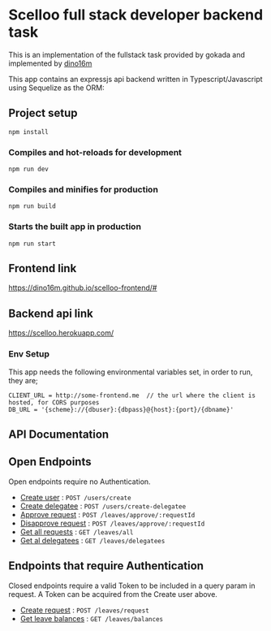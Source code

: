 # Scelloo full stack developer backend task

This is an implementation of the fullstack task provided by gokada and implemented by [dino16m](https://github.com/dino16m)

This app contains an expressjs api backend written in Typescript/Javascript using Sequelize as the  ORM:


## Project setup
```
npm install
```

### Compiles and hot-reloads for development
```
npm run dev
```

### Compiles and minifies for production
```
npm run build
```
### Starts the built app in production
```
npm run start
```

## Frontend link

https://dino16m.github.io/scelloo-frontend/#

## Backend api link

https://scelloo.herokuapp.com/


### Env Setup

This app needs the following environmental variables set, in order to run, they are;
```
CLIENT_URL = http://some-frontend.me  // the url where the client is hosted, for CORS purposes
DB_URL = '{scheme}://{dbuser}:{dbpass}@{host}:{port}/{dbname}'
```

## API Documentation

## Open Endpoints

Open endpoints require no Authentication.

* [Create user](docs/createuser.md) : `POST /users/create`
* [Create delegatee](docs/createdelegatee.md) : `POST /users/create-delegatee`
* [Approve request](docs/approverequest.md) : `POST /leaves/approve/:requestId`
* [Disapprove request](docs/approverequest.md) : `POST /leaves/approve/:requestId`
* [Get all requests](docs/allrequests.md) : `GET /leaves/all`
* [Get al delegatees](docs/delegatees.md) : `GET /leaves/delegatees`

## Endpoints that require Authentication

Closed endpoints require a valid Token to be included in a query param in
request. A Token can be acquired from the Create user above.

* [Create request](docs/request.md) : `POST /leaves/request`
* [Get leave balances](docs/balances.md) : `GET /leaves/balances`

